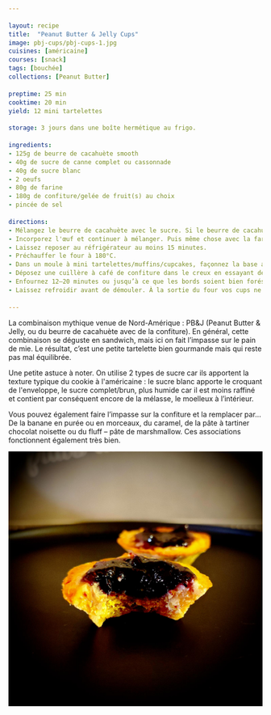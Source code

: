 ```yaml
---

layout: recipe
title:  "Peanut Butter & Jelly Cups"
image: pbj-cups/pbj-cups-1.jpg
cuisines: [américaine]
courses: [snack]
tags: [bouchée]
collections: [Peanut Butter]

preptime: 25 min
cooktime: 20 min
yield: 12 mini tartelettes

storage: 3 jours dans une boîte hermétique au frigo.

ingredients:
- 125g de beurre de cacahuète smooth
- 40g de sucre de canne complet ou cassonnade
- 40g de sucre blanc
- 2 oeufs
- 80g de farine
- 180g de confiture/gelée de fruit(s) au choix
- pincée de sel

directions:
- Mélangez le beurre de cacahuète avec le sucre. Si le beurre de cacahuète est trop épais vous pouvez le passer quelques secondes au micro-ondes pour le rendre plus liquide et facile à travailler. 
- Incorporez l'œuf et continuer à mélanger. Puis même chose avec la farine et le sel tamisés.
- Laissez reposer au réfrigérateur au moins 15 minutes.
- Préchauffer le four à 180°C. 
- Dans un moule à mini tartelettes/muffins/cupcakes, façonnez la base avec la pâte en vous assurant que les bords soient suffisamment épais et en laissant un creux au milieu. Le mieux est de foncer la pâte en mouillant/huilant vos doigts pour qu'elle ne colle pas trop.
- Déposez une cuillère à café de confiture dans le creux en essayant de ne pas trop dépasser de la surface.
- Enfournez 12–20 minutes ou jusqu’à ce que les bords soient bien forés (ça va aussi dépendre du type de moule et de la profondeur de la cup du coup). Notez que la confiture risque de se liquéfier et déborder en fin de cuisson, ce n'est pas hyper esthétique mais c'est normal.
- Laissez refroidir avant de démouler. À la sortie du four vos cups ne seront pas encore très solides structurellement, il faut attendre un peu avant de les démouler et les manipuler avec douceur, elles vont complètement durcir, y compris la confiture, en refroidissant sur une grille.

---
```


La combinaison mythique venue de Nord-Amérique&nbsp;: PB&J (Peanut Butter & Jelly, ou du beurre de cacahuète avec de la confiture). En général, cette combinaison se déguste en sandwich, mais ici on fait l’impasse sur le pain de mie. Le résultat, c’est une petite tartelette bien gourmande mais qui reste pas mal équilibrée.

Une petite astuce à noter. On utilise 2 types de sucre car ils apportent la texture typique du cookie à l'américaine&nbsp;: le sucre blanc apporte le croquant de l'enveloppe, le sucre complet/brun, plus humide car il est moins raffiné et contient par conséquent encore de la mélasse, le moelleux à l’intérieur.

Vous pouvez également faire l’impasse sur la confiture et la remplacer par… De la banane en purée ou en morceaux, du caramel, de la pâte à tartiner chocolat noisette ou du fluff – pâte de marshmallow. Ces associations fonctionnent également très bien. 

![La cups est très moelleuse et pas trop sucrée. Elle ne se désagrège pas du tout lorsqu’on croque dedans. Et avec la chaleur, la confiture se transforme en gelée.](../images/pbj-cups/pbj-cups-2.jpg)